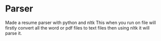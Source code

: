 # Parser
Made a resume parser with python and nltk
This when you run on file will firstly convert all the word or pdf files to text files then using nltk it will parse it.
